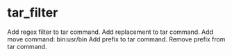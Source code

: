 # tar_filter

Add regex filter to tar command.
Add replacement to tar command.
Add move command: bin:usr/bin
Add prefix to tar command.
Remove prefix from tar command.
